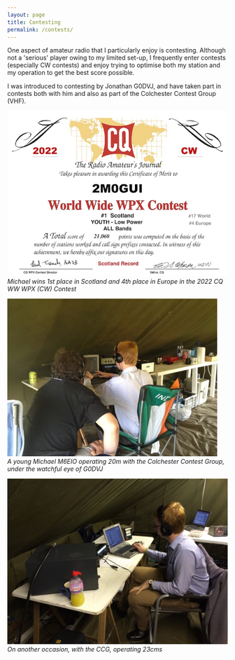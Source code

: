 ```yaml
---
layout: page
title: Contesting
permalink: /contests/
---
```


One aspect of amateur radio that I particularly enjoy is contesting. Although not a 'serious' player owing to my limited set-up, I frequently enter contests (especially CW contests) and enjoy trying to optimise both my station and my operation to get the best score possible.

I was introduced to contesting by Jonathan G0DVJ, and have taken part in contests both with him and also as part of the Colchester Contest Group (VHF).

![2M0GUI contest certificate](/images/02df3-cqwpxcert.jpg)
*Michael wins 1st place in Scotland and 4th place in Europe in the 2022 CQ WW WPX (CW) Contest*

![Michael with Colchester Contest Group](/images/67b25-mtop2.jpg)
<br>*A young Michael M6EIO operating 20m with the Colchester Contest Group, under the watchful eye of G0DVJ*

![Michael with Colchester Contest Group](/images/1af38-23cms.jpg)
*On another occasion, with the CCG, operating 23cms*
